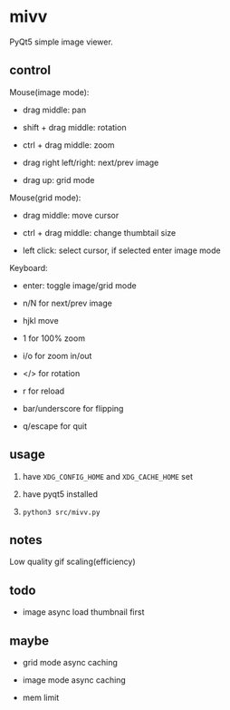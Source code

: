 # mivv

PyQt5 simple image viewer.

## control

Mouse(image mode):

* drag middle: pan

* shift + drag middle: rotation

* ctrl + drag middle: zoom

* drag right left/right: next/prev image

* drag up: grid mode

Mouse(grid mode):

* drag middle: move cursor

* ctrl + drag middle: change thumbtail size

* left click: select cursor, if selected enter image mode

Keyboard:

* enter: toggle image/grid mode

* n/N for next/prev image

* hjkl move

* 1 for 100% zoom

* i/o for zoom in/out

* \</\> for rotation

* r for reload

* bar/underscore for flipping

* q/escape for quit

## usage

1. have `XDG_CONFIG_HOME` and `XDG_CACHE_HOME` set

2. have pyqt5 installed

3. `python3 src/mivv.py`

## notes

Low quality gif scaling(efficiency)

## todo

* image async load thumbnail first

## maybe

* grid mode async caching

* image mode async caching

* mem limit
